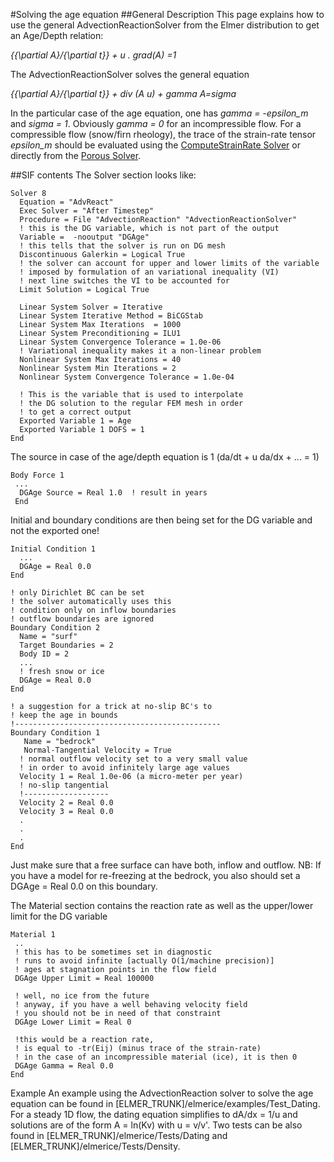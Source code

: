 #Solving the age equation
##General Description
This page explains how to use the general AdvectionReactionSolver from the Elmer distribution to get an Age/Depth relation:

*{{\partial A}/{\partial t}} + u . grad(A) =1*

The AdvectionReactionSolver solves the general equation

*{{\partial A}/{\partial t}} + div (A u) + gamma A=sigma*

In the particular case of the age equation, one has *gamma = -epsilon_m* and *sigma = 1*. Obviously *gamma = 0* for an incompressible flow. For a compressible flow (snow/firn rheology), the trace of the strain-rate tensor *epsilon_m* should be evaluated using the [ComputeStrainRate Solver](./ComputeStrainRate.md) or directly from the [Porous Solver](./PorousSolve.md).

##SIF contents
The Solver section looks like:

```
Solver 8
  Equation = "AdvReact"
  Exec Solver = "After Timestep"
  Procedure = File "AdvectionReaction" "AdvectionReactionSolver"
  ! this is the DG variable, which is not part of the output
  Variable =  -nooutput "DGAge"
  ! this tells that the solver is run on DG mesh
  Discontinuous Galerkin = Logical True
  ! the solver can account for upper and lower limits of the variable
  ! imposed by formulation of an variational inequality (VI)
  ! next line switches the VI to be accounted for
  Limit Solution = Logical True

  Linear System Solver = Iterative
  Linear System Iterative Method = BiCGStab
  Linear System Max Iterations  = 1000
  Linear System Preconditioning = ILU1
  Linear System Convergence Tolerance = 1.0e-06
  ! Variational inequality makes it a non-linear problem
  Nonlinear System Max Iterations = 40
  Nonlinear System Min Iterations = 2
  Nonlinear System Convergence Tolerance = 1.0e-04

  ! This is the variable that is used to interpolate
  ! the DG solution to the regular FEM mesh in order
  ! to get a correct output
  Exported Variable 1 = Age
  Exported Variable 1 DOFS = 1
End
```
The source in case of the age/depth equation is 1 (da/dt + u da/dx + … = 1)

```
Body Force 1
 ...
  DGAge Source = Real 1.0  ! result in years
 End
```
Initial and boundary conditions are then being set for the DG variable and not the exported one!

```
Initial Condition 1
  ...
  DGAge = Real 0.0
End

! only Dirichlet BC can be set
! the solver automatically uses this
! condition only on inflow boundaries
! outflow boundaries are ignored
Boundary Condition 2
  Name = "surf"
  Target Boundaries = 2
  Body ID = 2
  ...
  ! fresh snow or ice
  DGAge = Real 0.0
End

! a suggestion for a trick at no-slip BC's to
! keep the age in bounds
!----------------------------------------------
Boundary Condition 1
   Name = "bedrock"
   Normal-Tangential Velocity = True
  ! normal outflow velocity set to a very small value
  ! in order to avoid infinitely large age values
  Velocity 1 = Real 1.0e-06 (a micro-meter per year)
  ! no-slip tangential
  !-------------------
  Velocity 2 = Real 0.0
  Velocity 3 = Real 0.0
  .
  .
  .
End
```
Just make sure that a free surface can have both, inflow and outflow. NB: If you have a model for re-freezing at the bedrock, you also should set a DGAge = Real 0.0 on this boundary.

The Material section contains the reaction rate as well as the upper/lower limit for the DG variable

```
Material 1
 ..
 ! this has to be sometimes set in diagnostic
 ! runs to avoid infinite [actually O(1/machine precision)]
 ! ages at stagnation points in the flow field
 DGAge Upper Limit = Real 100000

 ! well, no ice from the future
 ! anyway, if you have a well behaving velocity field
 ! you should not be in need of that constraint
 DGAge Lower Limit = Real 0

 !this would be a reaction rate,
 ! is equal to -tr(Eij) (minus trace of the strain-rate) 
 ! in the case of an incompressible material (ice), it is then 0
 DGAge Gamma = Real 0.0
End
```
Example
An example using the AdvectionReaction solver to solve the age equation can be found in [ELMER_TRUNK]/elmerice/examples/Test_Dating. For a steady 1D flow, the dating equation simplifies to dA/dx = 1/u and solutions are of the form A = ln(Kv) with u = v/v'.
Two tests can be also found in [ELMER_TRUNK]/elmerice/Tests/Dating and [ELMER_TRUNK]/elmerice/Tests/Density.

